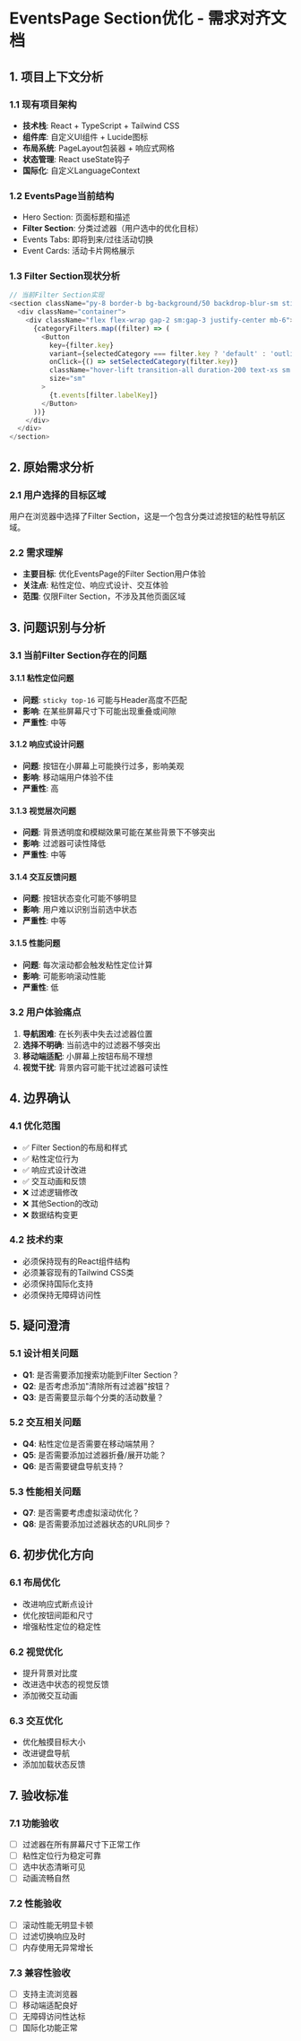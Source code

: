 # EventsPage Section优化 - 需求对齐文档

## 1. 项目上下文分析

### 1.1 现有项目架构
- **技术栈**: React + TypeScript + Tailwind CSS
- **组件库**: 自定义UI组件 + Lucide图标
- **布局系统**: PageLayout包装器 + 响应式网格
- **状态管理**: React useState钩子
- **国际化**: 自定义LanguageContext

### 1.2 EventsPage当前结构
- Hero Section: 页面标题和描述
- **Filter Section**: 分类过滤器（用户选中的优化目标）
- Events Tabs: 即将到来/过往活动切换
- Event Cards: 活动卡片网格展示

### 1.3 Filter Section现状分析
```typescript
// 当前Filter Section实现
<section className="py-8 border-b bg-background/50 backdrop-blur-sm sticky top-16 z-40">
  <div className="container">
    <div className="flex flex-wrap gap-2 sm:gap-3 justify-center mb-6">
      {categoryFilters.map((filter) => (
        <Button
          key={filter.key}
          variant={selectedCategory === filter.key ? 'default' : 'outline'}
          onClick={() => setSelectedCategory(filter.key)}
          className="hover-lift transition-all duration-200 text-xs sm:text-sm px-3 py-2"
          size="sm"
        >
          {t.events[filter.labelKey]}
        </Button>
      ))}
    </div>
  </div>
</section>
```

## 2. 原始需求分析

### 2.1 用户选择的目标区域
用户在浏览器中选择了Filter Section，这是一个包含分类过滤按钮的粘性导航区域。

### 2.2 需求理解
- **主要目标**: 优化EventsPage的Filter Section用户体验
- **关注点**: 粘性定位、响应式设计、交互体验
- **范围**: 仅限Filter Section，不涉及其他页面区域

## 3. 问题识别与分析

### 3.1 当前Filter Section存在的问题

#### 3.1.1 粘性定位问题
- **问题**: `sticky top-16` 可能与Header高度不匹配
- **影响**: 在某些屏幕尺寸下可能出现重叠或间隙
- **严重性**: 中等

#### 3.1.2 响应式设计问题
- **问题**: 按钮在小屏幕上可能换行过多，影响美观
- **影响**: 移动端用户体验不佳
- **严重性**: 高

#### 3.1.3 视觉层次问题
- **问题**: 背景透明度和模糊效果可能在某些背景下不够突出
- **影响**: 过滤器可读性降低
- **严重性**: 中等

#### 3.1.4 交互反馈问题
- **问题**: 按钮状态变化可能不够明显
- **影响**: 用户难以识别当前选中状态
- **严重性**: 中等

#### 3.1.5 性能问题
- **问题**: 每次滚动都会触发粘性定位计算
- **影响**: 可能影响滚动性能
- **严重性**: 低

### 3.2 用户体验痛点
1. **导航困难**: 在长列表中失去过滤器位置
2. **选择不明确**: 当前选中的过滤器不够突出
3. **移动端适配**: 小屏幕上按钮布局不理想
4. **视觉干扰**: 背景内容可能干扰过滤器可读性

## 4. 边界确认

### 4.1 优化范围
- ✅ Filter Section的布局和样式
- ✅ 粘性定位行为
- ✅ 响应式设计改进
- ✅ 交互动画和反馈
- ❌ 过滤逻辑修改
- ❌ 其他Section的改动
- ❌ 数据结构变更

### 4.2 技术约束
- 必须保持现有的React组件结构
- 必须兼容现有的Tailwind CSS类
- 必须保持国际化支持
- 必须保持无障碍访问性

## 5. 疑问澄清

### 5.1 设计相关问题
- **Q1**: 是否需要添加搜索功能到Filter Section？
- **Q2**: 是否考虑添加"清除所有过滤器"按钮？
- **Q3**: 是否需要显示每个分类的活动数量？

### 5.2 交互相关问题
- **Q4**: 粘性定位是否需要在移动端禁用？
- **Q5**: 是否需要添加过滤器折叠/展开功能？
- **Q6**: 是否需要键盘导航支持？

### 5.3 性能相关问题
- **Q7**: 是否需要考虑虚拟滚动优化？
- **Q8**: 是否需要添加过滤器状态的URL同步？

## 6. 初步优化方向

### 6.1 布局优化
- 改进响应式断点设计
- 优化按钮间距和尺寸
- 增强粘性定位的稳定性

### 6.2 视觉优化
- 提升背景对比度
- 改进选中状态的视觉反馈
- 添加微交互动画

### 6.3 交互优化
- 优化触摸目标大小
- 改进键盘导航
- 添加加载状态反馈

## 7. 验收标准

### 7.1 功能验收
- [ ] 过滤器在所有屏幕尺寸下正常工作
- [ ] 粘性定位行为稳定可靠
- [ ] 选中状态清晰可见
- [ ] 动画流畅自然

### 7.2 性能验收
- [ ] 滚动性能无明显卡顿
- [ ] 过滤切换响应及时
- [ ] 内存使用无异常增长

### 7.3 兼容性验收
- [ ] 支持主流浏览器
- [ ] 移动端适配良好
- [ ] 无障碍访问性达标
- [ ] 国际化功能正常
